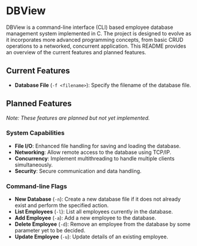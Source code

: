 # DBView

DBView is a command-line interface (CLI) based employee database management system implemented in C. The project is designed to evolve as it incorporates more advanced programming concepts, from basic CRUD operations to a networked, concurrent application. This README provides an overview of the current features and planned features.

## Current Features

- **Database File** (`-f <filename>`): Specify the filename of the database file.

## Planned Features

*Note: These features are planned but not yet implemented.*

### System Capabilities

- **File I/O**: Enhanced file handling for saving and loading the database.
- **Networking**: Allow remote access to the database using TCP/IP.
- **Concurrency**: Implement multithreading to handle multiple clients simultaneously.
- **Security**: Secure communication and data handling.

### Command-line Flags

- **New Database** (`-n`): Create a new database file if it does not already exist and perform the specified action.
- **List Employees** (`-l`): List all employees currently in the database.
- **Add Employee** (`-a`): Add a new employee to the database.
- **Delete Employee** (`-d`): Remove an employee from the database by some parameter yet to be decided.
- **Update Employee** (`-u`): Update details of an existing employee.
